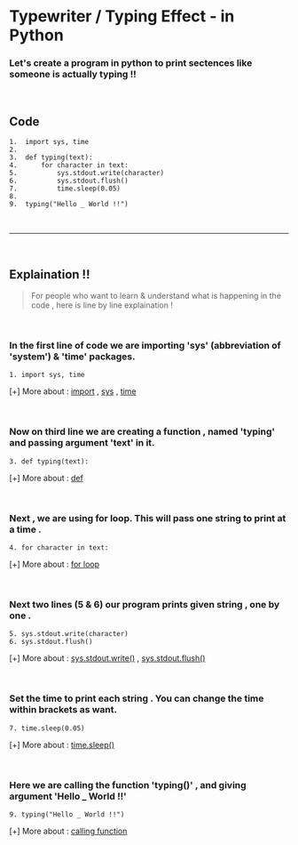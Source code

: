 # Typewriter / Typing Effect - in Python

### Let's create a program in python to print sectences like someone is actually typing !!

<br>

## Code 

```
1.	import sys, time
2.
3.	def typing(text):
4.		for character in text:
5.			sys.stdout.write(character)
6.			sys.stdout.flush()
7.			time.sleep(0.05)
8.
9.	typing("Hello _ World !!")
```

<br> 

---

<br> 

## Explaination !!
> For people who want to learn & understand what is happening in the code , here is line by line explaination !

<br>

### In the first line of code we are importing 'sys' (abbreviation of 'system') & 'time' packages.
```
1. import sys, time
```
[+] More about : [import](https://bit.ly/3udwI3Y) , [sys](https://bit.ly/3eLiX5T) , [time](https://bit.ly/3xFZD2J)

<br>

### Now on third line we are creating a function , named 'typing' and passing argument 'text' in it.
```
3. def typing(text):
```
[+] More about : [def](https://bit.ly/2PJAxyQ)

<br>

### Next , we are using for loop. This will pass one string to print at a time .
```
4. for character in text:
```
[+] More about : [for loop](https://bit.ly/2QLuiec)

<br>

### Next two lines (5 & 6) our program prints given string , one by one .
```
5. sys.stdout.write(character)
6. sys.stdout.flush()
````
[+] More about : [sys.stdout.write()](https://bit.ly/3ePKiDV) , [sys.stdout.flush()](https://bit.ly/2PJAz9W)

<br>

###  Set the time to print each string . You can change the time within brackets as want.
```
7. time.sleep(0.05)
```
[+] More about : [time.sleep()](https://bit.ly/3ecKeis)

<br>

### Here we are calling the function 'typing()' , and giving argument 'Hello _ World !!' 
```
9. typing("Hello _ World !!")
```
[+] More about : [calling function](https://bit.ly/3nDsVdN)

